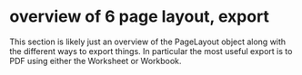 # overview of 6 page layout, export

This section is likely just an overview of the PageLayout object along with the different ways to export things. In particular the most useful export is to PDF using either the Worksheet or Workbook.